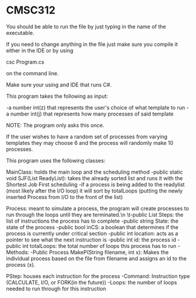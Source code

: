 # CMSC312

You should be able to run the file by just typing in the name of the executable.

If you need to change anything in the file just make sure you compile it either in the IDE or by using

  csc Program.cs
  
on the command line.

Make sure your using and IDE that runs C#.


This program takes the following as input:

-a number int(z) that represents the user's choice of what template to run
-a number int(j) that represents how many processes of said template

NOTE: The program only asks this once.

If the user wishes to have a random set of processes from varying templates they may choose 6 and the process will randomly make 10 processes.

This program uses the following classes:

MainClass: holds the main loop and the scheduling method
      -public static void SJF(List<Process> ReadyList): takes the already sorted list and runs it with the Shortest Job First scheduling
            -if a process is being added to the readylist (most likely after the I/O loop) it will sort by totalLoops (putting the newly inserted Process from I/O to the front of the list)
  


Process:  meant to simulate a process, the program will create processes to run through the loops until they are terminated.\n
       \t-public List<PStep> Steps: the list of instructions the process has to complete
       -public string State: the state of the process
       -public bool inCS: a boolean that determines if the process is currently under critical section
       -public int location: acts as a pointer to see what the next instruction is
       -public int id: the process id
       -public int totalLoops: the total number of loops this process has to run
       -Methods:
          -Public Process MakeP(String filename, int x): Makes the individual process based on the file from filename and assigns an id to the process (x).
  
  

  PStep: houses each instruction for the process
      -Command: Instruction type (CALCULATE, I/O, or FORK(in the future))
      -Loops: the number of loops needed to run through for this instruction
